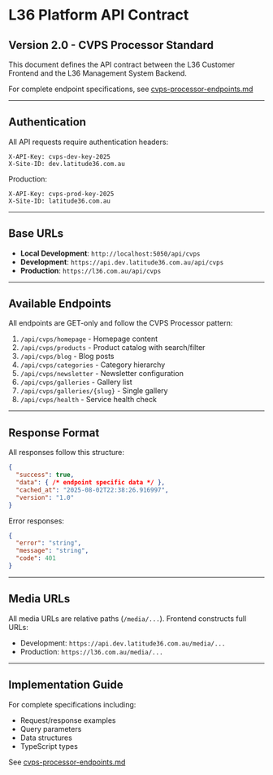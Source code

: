 # L36 Platform API Contract
## Version 2.0 - CVPS Processor Standard

This document defines the API contract between the L36 Customer Frontend and the L36 Management System Backend.

For complete endpoint specifications, see [cvps-processor-endpoints.md](./cvps-processor-endpoints.md)

---

## Authentication

All API requests require authentication headers:

```http
X-API-Key: cvps-dev-key-2025
X-Site-ID: dev.latitude36.com.au
```

Production:
```http
X-API-Key: cvps-prod-key-2025
X-Site-ID: latitude36.com.au
```

---

## Base URLs

- **Local Development**: `http://localhost:5050/api/cvps`
- **Development**: `https://api.dev.latitude36.com.au/api/cvps`
- **Production**: `https://l36.com.au/api/cvps`

---

## Available Endpoints

All endpoints are GET-only and follow the CVPS Processor pattern:

1. `/api/cvps/homepage` - Homepage content
2. `/api/cvps/products` - Product catalog with search/filter
3. `/api/cvps/blog` - Blog posts
4. `/api/cvps/categories` - Category hierarchy
5. `/api/cvps/newsletter` - Newsletter configuration
6. `/api/cvps/galleries` - Gallery list
7. `/api/cvps/galleries/{slug}` - Single gallery
8. `/api/cvps/health` - Service health check

---

## Response Format

All responses follow this structure:

```json
{
  "success": true,
  "data": { /* endpoint specific data */ },
  "cached_at": "2025-08-02T22:38:26.916997",
  "version": "1.0"
}
```

Error responses:
```json
{
  "error": "string",
  "message": "string",
  "code": 401
}
```

---

## Media URLs

All media URLs are relative paths (`/media/...`). Frontend constructs full URLs:
- Development: `https://api.dev.latitude36.com.au/media/...`
- Production: `https://l36.com.au/media/...`

---

## Implementation Guide

For complete specifications including:
- Request/response examples
- Query parameters
- Data structures
- TypeScript types

See [cvps-processor-endpoints.md](./cvps-processor-endpoints.md)